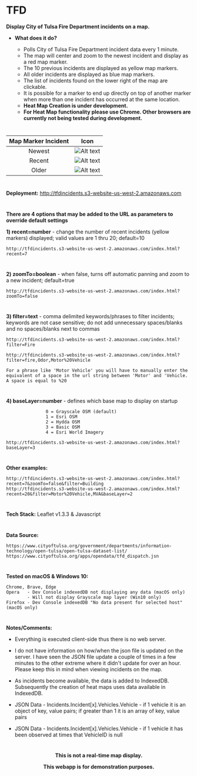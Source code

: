 # TFD   

**Display City of Tulsa Fire Department incidents on a map.**

* **What does it do?**

    * Polls City of Tulsa Fire Department incident data every 1 minute.
    * The map will center and zoom to the newest incident and display as a red map marker. 
    * The 10 previous incidents are displayed as yellow map markers.
    * All older incidents are displayed as blue map markers.
    * The list of incidents found on the lower right of the map are clickable.
    * It is possible for a marker to end up directly on top of another marker when more than one incident has occurred at the same location.
    * <b>Heat Map Creation is under development.</b>
    * <b>For Heat Map functionality please use Chrome.  Other browsers are currently not being tested during development.</b>

#

| Map Marker Incident | Icon          |
|:-------------:|:-------------:|
| Newest | ![Alt text](http://tfdincidents.s3-website-us-west-2.amazonaws.com/images/marker-icon-red.png "Current Incident") |
| Recent | ![Alt text](http://tfdincidents.s3-website-us-west-2.amazonaws.com/images/marker-icon-yellow.png "Recent Incident") |
| Older | ![Alt text](http://tfdincidents.s3-website-us-west-2.amazonaws.com/images/marker-icon-blue.png "Older Incident") |

#
**Deployment:** http://tfdincidents.s3-website-us-west-2.amazonaws.com

#

**There are 4 options that may be added to the URL as parameters to override default settings**

**1) recent=number** - change the number of recent incidents (yellow markers) displayed; valid values are 1 thru 20; default=10

	http://tfdincidents.s3-website-us-west-2.amazonaws.com/index.html?recent=7
#
**2) zoomTo=boolean** - when false, turns off automatic panning and zoom to a new incident; default=true

	http://tfdincidents.s3-website-us-west-2.amazonaws.com/index.html?zoomTo=false
#
**3) filter=text** - comma delimited keywords/phrases to filter incidents; keywords are not case sensitive; do not add unnecessary spaces/blanks and no spaces/blanks next to commas

	http://tfdincidents.s3-website-us-west-2.amazonaws.com/index.html?filter=Fire

	http://tfdincidents.s3-website-us-west-2.amazonaws.com/index.html?filter=fire,Odor,Motor%20Vehicle

    For a phrase like 'Motor Vehicle' you will have to manually enter the equivalent of a space in the url string between 'Motor' and 'Vehicle.  A space is equal to %20
#
**4) baseLayer=number** - defines which base map to display on startup

                   0 = Grayscale OSM (default)
                   1 = Esri OSM
                   2 = Hydda OSM
                   3 = Basic OSM
                   4 = Esri World Imagery
                   
	http://tfdincidents.s3-website-us-west-2.amazonaws.com/index.html?baseLayer=3
#  
**Other examples:**

	http://tfdincidents.s3-website-us-west-2.amazonaws.com/index.html?recent=7&zoomTo=false&filter=Building
	http://tfdincidents.s3-website-us-west-2.amazonaws.com/index.html?recent=20&filter=Motor%20Vehicle,MVA&baseLayer=2

#

**Tech Stack:** Leaflet v1.3.3 & Javascript
#

**Data Source:**

	https://www.cityoftulsa.org/government/departments/information-technology/open-tulsa/open-tulsa-dataset-list/
	https://www.cityoftulsa.org/apps/opendata/tfd_dispatch.jsn
#
**Tested on macOS & Windows 10:** 

    Chrome, Brave, Edge 
    Opera   - Dev Console indexedDB not displaying any data (macOS only)
            - Will not display Grayscale map layer (Win10 only)
    Firefox - Dev Console indexedDB "No data present for selected host" (macOS only)


#

**Notes/Comments:**

* Everything is executed client-side thus there is no web server.

* I do not have information on how/when the json file is updated on the server.  I have seen the JSON file update a couple of times in a few minutes to the other extreme where it didn't update for over an hour.  Please keep this in mind when viewing incidents on the map.  

* As incidents become available, the data is added to IndexedDB.  Subsequently the creation of heat maps uses data available in IndexedDB.

* JSON Data - Incidents.Incident[x].Vehicles.Vehicle - if 1 vehicle it is an object of key, value pairs; if greater than 1 it is an array of key, value pairs

* JSON Data - Incidents.Incident[x].Vehicles.Vehicle - if 1 vehicle it has been observed at times that VehicleID is null

#

**<p align="center">This is not a real-time map display.</p>**
**<p align="center">This webapp is for demonstration purposes.</p>**
